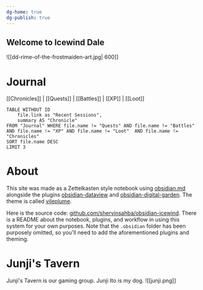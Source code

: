 ```yaml
---
dg-home: true
dg-publish: true
---
```


## Welcome to Icewind Dale
![[dd-rime-of-the-frostmaiden-art.jpg| 600]]
# Journal
[[Chronicles]] | [[Quests]] | [[Battles]] | [[XP]] | [[Loot]]
```dataview
TABLE WITHOUT ID 
	file.link as "Recent Sessions",
	summary AS "Chronicle" 
FROM "Journal" WHERE file.name != "Quests" AND file.name != "Battles" AND file.name != "XP" AND file.name != "Loot"  AND file.name != "Chronicles"
SORT file.name DESC
LIMIT 3
```
# About
This site was made as a Zettelkasten style notebook using [obsidian.md](https://obsidian.md) alongside the plugins [obsidian-dataview](https://blacksmithgu.github.io/obsidian-dataview/) and [obsidian-digital-garden](https://github.com/oleeskild/obsidian-digital-garden). The theme is called [vileplume](https://github.com/hungsu/vileplume-obsidian).

Here is the source code: [github.com/shervinsahba/obsidian-icewind](https://github.com/shervinsahba/obsidian-icewind). There is a README about the notebook, plugins, and workflow in using this system for your own purposes. Note that the `.obsidian` folder has been purposely omitted, so you'll need to add the aforementioned plugins and theming.

# Junji's Tavern
Junji's Tavern is our gaming group. Junji Ito is my dog. ![[junji.png]]